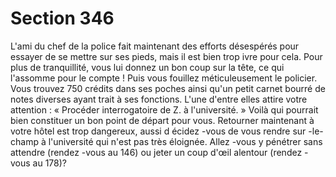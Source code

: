 # Section 346

L'ami du chef de la police fait maintenant des efforts désespérés
pour essayer de se mettre sur ses pieds, mais il est bien trop ivre
pour cela. Pour plus de tranquillité, vous lui donnez un bon coup
sur la tête, ce qui l'assomme pour le compte ! Puis vous fouillez
méticuleusement le policier. Vous trouvez 750 crédits dans ses
poches ainsi qu'un petit carnet bourré de notes diverses  ayant
trait à ses fonctions. L'une d'entre elles attire votre attention : «
Procéder interrogatoire de Z. à l'université. » Voilà qui pourrait
bien constituer un bon point de départ pour  vous. Retourner
maintenant à votre hôtel est trop dangereux, aussi d écidez -vous
de vous rendre sur -le-champ à l'université qui n'est pas très
éloignée. Allez -vous y pénétrer sans attendre (rendez -vous au
146) ou jeter un coup d'œil alentour (rendez -vous au 178)?